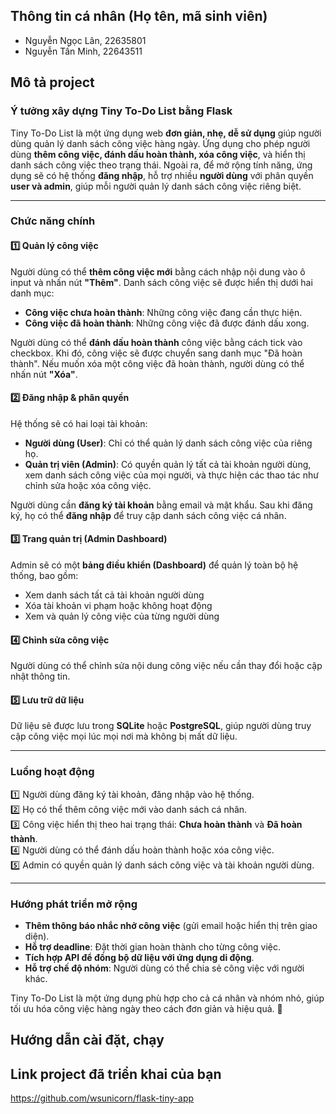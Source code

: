 ## Thông tin cá nhân (Họ tên, mã sinh viên)
- Nguyễn Ngọc Lân, 22635801
- Nguyễn Tấn Minh, 22643511
## Mô tả project
### Ý tưởng xây dựng **Tiny To-Do List** bằng Flask  

Tiny To-Do List là một ứng dụng web **đơn giản, nhẹ, dễ sử dụng** giúp người dùng quản lý danh sách công việc hàng ngày. Ứng dụng cho phép người dùng **thêm công việc, đánh dấu hoàn thành, xóa công việc**, và hiển thị danh sách công việc theo trạng thái. Ngoài ra, để mở rộng tính năng, ứng dụng sẽ có hệ thống **đăng nhập**, hỗ trợ nhiều **người dùng** với phân quyền **user và admin**, giúp mỗi người quản lý danh sách công việc riêng biệt.  

---

### **Chức năng chính**  

#### 1️⃣ **Quản lý công việc**  
Người dùng có thể **thêm công việc mới** bằng cách nhập nội dung vào ô input và nhấn nút **"Thêm"**. Danh sách công việc sẽ được hiển thị dưới hai danh mục:  
- **Công việc chưa hoàn thành**: Những công việc đang cần thực hiện.  
- **Công việc đã hoàn thành**: Những công việc đã được đánh dấu xong.  

Người dùng có thể **đánh dấu hoàn thành** công việc bằng cách tick vào checkbox. Khi đó, công việc sẽ được chuyển sang danh mục "Đã hoàn thành". Nếu muốn xóa một công việc đã hoàn thành, người dùng có thể nhấn nút **"Xóa"**.  

#### 2️⃣ **Đăng nhập & phân quyền**  
Hệ thống sẽ có hai loại tài khoản:  
- **Người dùng (User)**: Chỉ có thể quản lý danh sách công việc của riêng họ.  
- **Quản trị viên (Admin)**: Có quyền quản lý tất cả tài khoản người dùng, xem danh sách công việc của mọi người, và thực hiện các thao tác như chỉnh sửa hoặc xóa công việc.  

Người dùng cần **đăng ký tài khoản** bằng email và mật khẩu. Sau khi đăng ký, họ có thể **đăng nhập** để truy cập danh sách công việc cá nhân.  

#### 3️⃣ **Trang quản trị (Admin Dashboard)**  
Admin sẽ có một **bảng điều khiển (Dashboard)** để quản lý toàn bộ hệ thống, bao gồm:  
- Xem danh sách tất cả tài khoản người dùng  
- Xóa tài khoản vi phạm hoặc không hoạt động  
- Xem và quản lý công việc của từng người dùng  

#### 4️⃣ **Chỉnh sửa công việc**  
Người dùng có thể chỉnh sửa nội dung công việc nếu cần thay đổi hoặc cập nhật thông tin.  

#### 5️⃣ **Lưu trữ dữ liệu**  
Dữ liệu sẽ được lưu trong **SQLite** hoặc **PostgreSQL**, giúp người dùng truy cập công việc mọi lúc mọi nơi mà không bị mất dữ liệu.  

---

### **Luồng hoạt động**  
1️⃣ Người dùng đăng ký tài khoản, đăng nhập vào hệ thống.  
2️⃣ Họ có thể thêm công việc mới vào danh sách cá nhân.  
3️⃣ Công việc hiển thị theo hai trạng thái: **Chưa hoàn thành** và **Đã hoàn thành**.  
4️⃣ Người dùng có thể đánh dấu hoàn thành hoặc xóa công việc.  
5️⃣ Admin có quyền quản lý danh sách công việc và tài khoản người dùng.  

---

### **Hướng phát triển mở rộng**  
- **Thêm thông báo nhắc nhở công việc** (gửi email hoặc hiển thị trên giao diện).  
- **Hỗ trợ deadline**: Đặt thời gian hoàn thành cho từng công việc.  
- **Tích hợp API để đồng bộ dữ liệu với ứng dụng di động**.  
- **Hỗ trợ chế độ nhóm**: Người dùng có thể chia sẻ công việc với người khác.  

Tiny To-Do List là một ứng dụng phù hợp cho cả cá nhân và nhóm nhỏ, giúp tối ưu hóa công việc hàng ngày theo cách đơn giản và hiệu quả. 🚀
## Hướng dẫn cài đặt, chạy
## Link project đã triển khai của bạn
https://github.com/wsunicorn/flask-tiny-app